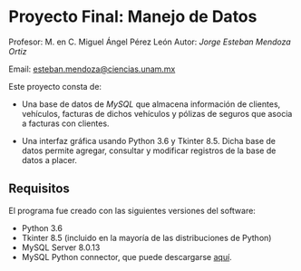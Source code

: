 # Proyecto Final: Manejo de Datos

Profesor: M. en C. Miguel Ángel Pérez León
Autor: _Jorge Esteban Mendoza Ortiz_

Email: [esteban.mendoza@ciencias.unam.mx](mailto:esteban.mendoza@ciencias.unam.mx)

Este proyecto consta de:
 
 - Una base de datos de _MySQL_ que almacena información de clientes, vehículos, facturas de dichos vehículos y pólizas de seguros que asocia a facturas con clientes. 
 
 - Una interfaz gráfica usando Python 3.6 y Tkinter 8.5. Dicha base de datos permite agregar, consultar y modificar registros de la base de datos a placer. 

## Requisitos

El programa fue creado con las siguientes versiones del software:
- Python 3.6
- Tkinter 8.5 (incluido en la mayoría de las distribuciones de Python)
- MySQL Server 8.0.13
- MySQL Python connector, que puede descargarse [aquí](https://dev.mysql.com/downloads/connector/python/).
